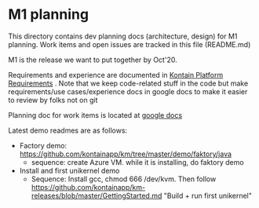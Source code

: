 # M1 planning

This directory contains dev planning docs (architecture, design) for M1 planning. Work items and open issues are tracked in this file (README.md)

M1 is the release we want to put together by Oct'20.

Requirements and experience are documented in [Kontain Platform Requirements](https://docs.google.com/document/d/1LPeGZEuRdgeGx-fvsZ3Gs8ltYp6xOB7MCk10zFwtpsE/edit#) . Note that we keep  code-related stuff in the code but make requirements/use cases/experience docs in google docs to make it easier to review by folks not on git

Planning doc for work items is located at [google docs](https://docs.google.com/document/d/1B7qhKES-VLhOsUbBuNL6e7GDaKRZ6IVPqaQtGMeoj0s/edit?usp=sharing)

Latest demo readmes are as follows:
* Factory demo:  https://github.com/kontainapp/km/tree/master/demo/faktory/java
  * sequence: create Azure VM. while it is installing, do faktory demo
* Install and first unikernel demo
  * Sequence: Install gcc, chmod 666 /dev/kvm. Then follow https://github.com/kontainapp/km-releases/blob/master/GettingStarted.md "Build + run first unikernel"
